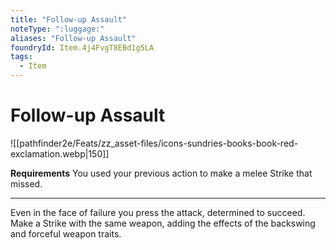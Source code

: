 ```yaml
---
title: "Follow-up Assault"
noteType: ":luggage:"
aliases: "Follow-up Assault"
foundryId: Item.4j4FvgT8EBd1g5LA
tags:
  - Item
---
```


# Follow-up Assault
![[pathfinder2e/Feats/zz_asset-files/icons-sundries-books-book-red-exclamation.webp|150]]

**Requirements** You used your previous action to make a melee Strike that missed.

* * *

Even in the face of failure you press the attack, determined to succeed. Make a Strike with the same weapon, adding the effects of the backswing and forceful weapon traits.
